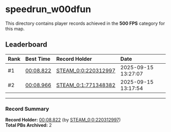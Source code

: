 # speedrun_w00dfun

This directory contains player records achieved in the **500 FPS** category for this map.

## Leaderboard

| Rank | Best Time | Record Holder | Date                |
| :--- | :-------- | :------------ | :------------------ |
| #1   | [00:08.822](./00008822_STEAM_0_0_220312997_20250915-132707.zip) | [STEAM_0:0:220312997](https://speedrun16.com/profile/STEAM_0:0:220312997)   | 2025-09-15 13:27:07 |
| #2   | [00:08.966](./00008966_STEAM_0_1_771348382_20250915-131754.zip) | [STEAM_0:1:771348382](https://speedrun16.com/profile/STEAM_0:1:771348382)   | 2025-09-15 13:17:54 |

---

### Record Summary
**Record Holder:** [00:08.822](./00008822_STEAM_0_0_220312997_20250915-132707.zip) (by [STEAM_0:0:220312997](https://speedrun16.com/profile/STEAM_0:0:220312997))  
**Total PBs Archived:** 2